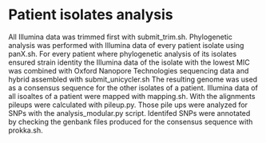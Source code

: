 # Patient isolates analysis

All Illumina data was trimmed first with submit_trim.sh. Phylogenetic analysis was performed with Illumina data of every patient isolate using panX.sh. For every patient where phylogenetic analysis of its isolates ensured strain identity the Illumina data of the isolate with the lowest MIC was combined with Oxford Nanopore Technologies sequencing data and hybrid assembled with submit_unicycler.sh The resulting genome was used as a consensus sequence for the other isolates of a patient. Illumina data of all isoaltes of a patient were mapped with mapping.sh. With the alignments pileups were calculated with pileup.py. Those pile ups were analyzed for SNPs with the analysis_modular.py script. Identifed SNPs were annotated by checking the genbank files produced for the consensus sequence with prokka.sh.
